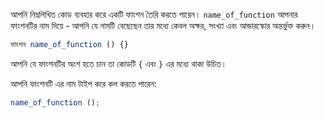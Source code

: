 আপনি নিম্নলিখিত কোড ব্যবহার করে একটি ফাংশন তৈরি করতে পারেন। `name_of_function` আপনার ফাংশনটির নাম দিয়ে - আপনি যে নামটি বেছেছেন তার মধ্যে কেবল অক্ষর, সংখ্যা এবং আন্ডারস্কোর অন্তর্ভুক্ত করুন।

```javascript
ফাংশন name_of_function () {}
```

আপনি যে ফাংশনটির অংশ হতে চান তা কোডটি `{` এবং `}` এর মধ্যে থাকা উচিত।

আপনি ফাংশনটি এর নাম টাইপ করে কল করতে পারেন:

```javascript
name_of_function ();
```